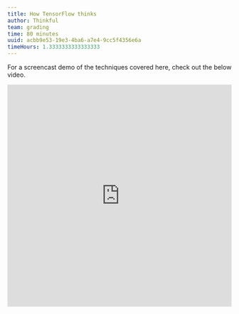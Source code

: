 ```yaml
---
title: How TensorFlow thinks
author: Thinkful
team: grading
time: 80 minutes
uuid: acbb9e53-19e3-4ba6-a7e4-9cc5f4356e6a
timeHours: 1.3333333333333333
---
```


<jupyter notebook-name="6.6.2 How Tensor Flow Thinks" course-code="DSBC" />

For a screencast demo of the techniques covered here, check out the below video.

<iframe id="kaltura_player_1604711074" src="https://cdnapisec.kaltura.com/p/2315191/sp/231519100/embedIframeJs/uiconf_id/45331192/partner_id/2315191?iframeembed=true&playerId=kaltura_player_1604711074&entry_id=1_6glvp9uo" width="100%" height="500" allowfullscreen webkitallowfullscreen mozAllowFullScreen allow="autoplay *; fullscreen *; encrypted-media *" frameborder="0"></iframe>